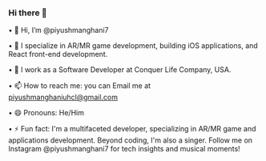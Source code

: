 ### Hi there 👋

•  👋 Hi, I’m @piyushmanghani7

•  👀 I specialize in AR/MR game development, building iOS applications, and React front-end development.

•  🌱 I work as a Software Developer at Conquer Life Company, USA.

•  📫 How to reach me: you can Email me at piyushmanghaniuhcl@gmail.com

•  😄 Pronouns: He/Him

•  ⚡ Fun fact: I'm a multifaceted developer, specializing in AR/MR game and applications development. Beyond coding, I'm also a singer. Follow me on Instagram @piyushmanghani7 for tech insights and musical moments!
